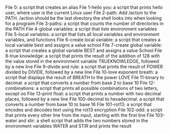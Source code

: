 File 0: a script that creates an alias
File 1-hello you: a script that prints hello user, where user is the current Linux user
File 2-path: Add /action to the PATH. /action should be the last directory the shell looks into when looking for a prograim
File 3-paths: a script that counts the number of directories in the PATH
File 4-global variables: a script that lists environment variables
File 5-local variables: a script that lists all local variables and environment variables, and functions
File 6-create local variable: a script that creates a local variable best and assigns a value school
File 7-create global variable: a script that creates a global variable BEST and assigns a value School
File 8-true knowledge: a script that prints the result of the addition of 128 with the value stored in the environment variable TRUEKNOWLEDGE, followed by a new line
File 9-divide and rule: a script that prints the result of POWER divided by DIVIDE, followed by a new line
File 10-love exponent breath: a script that displays the result of BREATH to the power LOVE
File 11-binary to decimal: a script that converts a number from base 2 to base 10
File 12-combinations: a script that prints all possible combinations of two letters, except oo
File 13-print float: a script that prints a number with two decimal places, followed by a new line
File 100-decimal to hexadecimal:  a script that converts a number from base 10 to base 16
File 101-rot13: a script that encodes and decodes text using the rot13 encryption
File 102-odd: a script that prints every other line from the input, starting with the first line
File 103-water and stir: a shell script that adds the two numbers stored in the environment variables WATER and STIR and prints the result
